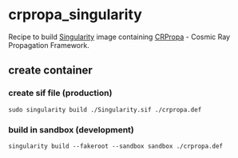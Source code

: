 # crpropa_singularity

Recipe to build [Singularity](https://sylabs.io/guides/latest/user-guide/introduction.html) image containing [CRPropa]() - Cosmic Ray Propagation Framework.


## create container

### create sif file (production)

```sudo singularity build ./Singularity.sif ./crpropa.def```

### build in sandbox (development)

```singularity build --fakeroot --sandbox sandbox ./crpropa.def```
